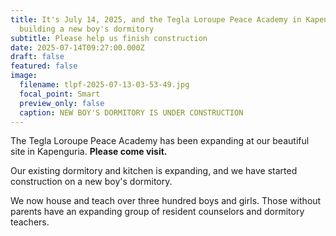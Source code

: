 ```yaml
---
title: It's July 14, 2025, and the Tegla Loroupe Peace Academy in Kapenguria is
  building a new boy's dormitory
subtitle: Please help us finish construction
date: 2025-07-14T09:27:00.000Z
draft: false
featured: false
image:
  filename: tlpf-2025-07-13-03-53-49.jpg
  focal_point: Smart
  preview_only: false
  caption: NEW BOY'S DORMITORY IS UNDER CONSTRUCTION
---
```

The Tegla Loroupe Peace Academy has been expanding at our beautiful site in Kapenguria.  **Please come visit.**

Our existing dormitory and kitchen is expanding, and we have started construction on a new boy's dormitory.

We now house and teach over three hundred boys and girls. Those without parents have an expanding group of resident counselors and dormitory teachers.


